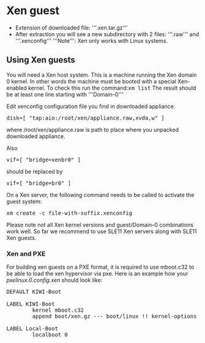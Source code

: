 # Xen guest

* Extension of downloaded file: '''.xen.tar.gz'''
* After extraction you will see a new subdirectory with 2 files:
  '''.raw''' and
'''.xenconfig'''
'''Note''': Xen only works with Linux systems.

## Using Xen guests

You will need a Xen host system. This is a machine running the
Xen domain 0 kernel. In other words the machine must be booted with
a special Xen-enabled kernel. To check this run the command:<tt>xm
list</tt> The result should be at least one line starting with
'''Domain&ndash;0'''

Edit xenconfig configuration file you find in downloaded appliance:

<pre>disk=[ "tap:aio:/root/xen/appliance.raw,xvda,w" ]</pre>

where /root/xen/appliance.raw is path to place where you unpacked
downloaded appliance.

Also

<pre>vif=[ "bridge=xenbr0" ]</pre>

should be replaced by

<pre>vif=[ "bridge=br0" ]</pre>

On a Xen server, the following command needs to be called to activate
the guest system:

<pre>xm create -c file-with-suffix.xenconfig</pre>
Please note not all Xen kernel versions and guest/Domain&ndash;0
combinations work well. So far we recommend to use SLE11 Xen servers
along with SLE11 Xen guests.

### Xen and PXE
For building xen guests on a PXE format, it is required to use mboot.c32
to be able to load the xen hypervisor via pxe. Here is an example how your
*pxelinux.0.config.xen* should look like:

<pre>
DEFAULT KIWI-Boot

LABEL KIWI-Boot
        kernel mboot.c32
        append boot/xen.gz --- boot/linux !! kernel-options !! --- boot/initrd

LABEL Local-Boot
        localboot 0
</pre>
